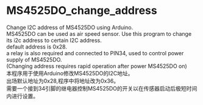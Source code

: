 # MS4525DO_change_address
Change I2C address of MS4525DO using Arduino.  
MS4525DO can be used as air speed sensor. Use this program to change its i2c address to certain I2C address.  
default address is 0x28.  
a relay is also required and connected to PIN34, used to control power supply of MS4525DO.  
(Changing address requires rapid operation after power MS4525DO on)  
本程序用于使用Arduino修改MS4525DO的I2C地址。  
出场默认地址为0x28,程序中将地址改为0x36。  
需要一个接到34引脚的继电器控制MS4525DO的开关以在传感器启动后极短时间内进行设置。  
